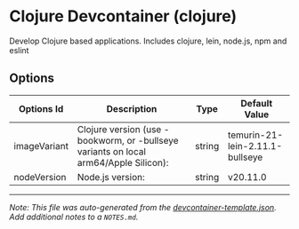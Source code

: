 
# Clojure Devcontainer (clojure)

Develop Clojure based applications. Includes clojure, lein, node.js, npm and eslint

## Options

| Options Id | Description | Type | Default Value |
|-----|-----|-----|-----|
| imageVariant | Clojure version (use -bookworm, or -bullseye variants on local arm64/Apple Silicon): | string | temurin-21-lein-2.11.1-bullseye |
| nodeVersion | Node.js version: | string | v20.11.0 |



---

_Note: This file was auto-generated from the [devcontainer-template.json](https://github.com/chrisenytc/clojure-devcontainer/blob/main/src/clojure/devcontainer-template.json).  Add additional notes to a `NOTES.md`._
